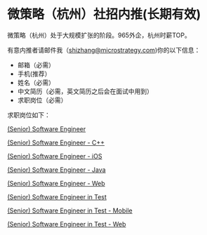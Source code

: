 # 微策略（杭州）社招内推(长期有效)
微策略（杭州）处于大规模扩张的阶段。965外企，杭州时薪TOP。

有意内推者请邮件我（shizhang@microstrategy.com)你的以下信息：
- 邮箱（必需）
- 手机(推荐）
- 姓名（必需）
- 中文简历（必需，英文简历之后会在面试中用到）
- 求职岗位（必需）

求职岗位如下：

[(Senior) Software Engineer](https://jobs.smartrecruiters.com/ni/MicroStrategy1/9080e5c3-bd5b-4d12-bec4-261aba485207?internal=true)

[(Senior) Software Engineer - C++](https://jobs.smartrecruiters.com/ni/MicroStrategy1/3050e500-a4b5-4537-b2b2-c39ef5fd5b03?internal=true)

[(Senior) Software Engineer - iOS](https://jobs.smartrecruiters.com/ni/MicroStrategy1/9d4d5616-335c-4a94-8cf3-a96d7e53f8f6?internal=true)

[(Senior) Software Engineer - Java](https://jobs.smartrecruiters.com/ni/MicroStrategy1/5ea37b65-09a1-4a3d-a06b-7d94cbba47a4?internal=true)

[(Senior) Software Engineer - Web](https://jobs.smartrecruiters.com/ni/MicroStrategy1/7f9253d2-df9b-4e6a-aedb-07d634528d59?internal=true)

[(Senior) Software Engineer in Test](https://jobs.smartrecruiters.com/ni/MicroStrategy1/88ba35b4-1ebe-4a97-829f-9f13deef1248?internal=true)

[(Senior) Software Engineer in Test - Mobile](https://jobs.smartrecruiters.com/ni/MicroStrategy1/4754c647-8739-4665-b744-e9bf360f8217?internal=true)

[(Senior) Software Engineer in Test - Web](https://jobs.smartrecruiters.com/ni/MicroStrategy1/e5a55f0f-423b-4148-b52c-c4db5d28f309?internal=true)
